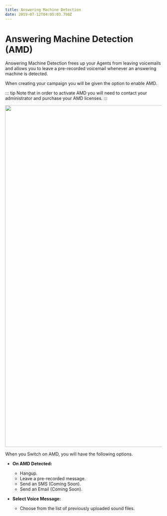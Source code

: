 ```yaml
---
title: Answering Machine Detection
date: 2019-07-12T04:05:03.798Z
---
```

# Answering Machine Detection (AMD)

Answering Machine Detection frees up your Agents from leaving voicemails and allows you to leave a pre-recorded voicemail whenever an answering machine is detected.

When creating your campaign you will be given the option to enable AMD.

::: tip
Note that in order to activate AMD you will need to contact your administrator and purchase your AMD licenses.
:::

<img style="width: 1100px; height: auto;" src="/images/amd1.png">

When you Switch on AMD, you will have the following options.

* **On AMD Detected:**
  - Hangup.
  - Leave a pre-recorded message.
  - Send an SMS (Coming Soon).
  - Send an Email (Coming Soon).

* **Select Voice Message:**
  - Choose from the list of previously uploaded sound files.


